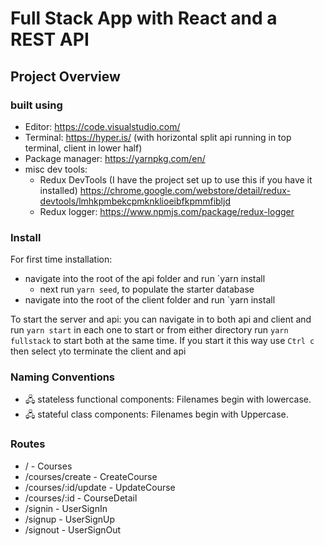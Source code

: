 # Full Stack App with React and a REST API

## Project Overview

### built using

- Editor: https://code.visualstudio.com/
- Terminal: https://hyper.is/ (with horizontal split api running in top terminal, client in lower half)
- Package manager: https://yarnpkg.com/en/
- misc dev tools:
  - Redux DevTools (I have the project set up to use this if you have it installed) https://chrome.google.com/webstore/detail/redux-devtools/lmhkpmbekcpmknklioeibfkpmmfibljd
  - Redux logger: https://www.npmjs.com/package/redux-logger

### Install

For first time installation:

- navigate into the root of the api folder and run `yarn install
  - next run `yarn seed`, to populate the starter database
- navigate into the root of the client folder and run `yarn install

To start the server and api:
you can navigate in to both api and client and run `yarn start` in each one to start or from either directory run `yarn fullstack` to start both at the same time. If you start it this way use `Ctrl c` then select `y`to terminate the client and api

### Naming Conventions

- 🖧 stateless functional components: Filenames begin with lowercase.
- 🖧 stateful class components: Filenames begin with Uppercase.

### Routes

- / - Courses
- /courses/create - CreateCourse
- /courses/:id/update - UpdateCourse
- /courses/:id - CourseDetail
- /signin - UserSignIn
- /signup - UserSignUp
- /signout - UserSignOut
